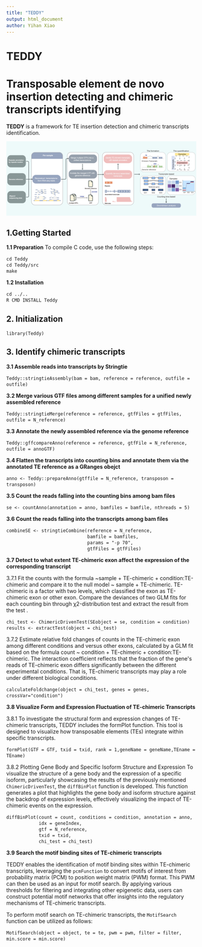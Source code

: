 ```yaml
---
title: "TEDDY"
output: html_document
author: Yihan Xiao
---
```



# **TEDDY**
# **T**ransposable **e**lement **d**e novo insertion **detecting** and chimeric transcripts identif**y**ing
**TEDDY** is a framework for TE insertion detection and chimeric transcripts identification.
<p align="center">
<img src="./images/workflow.png"/>
</p>


## 1.Getting Started
**1.1 Preparation**
To compile C code, use the following steps:
```{shell prepare, warning=FALSE, eval=FALSE,message=FALSE}
cd Teddy
cd Teddy/src
make
```
**1.2 Installation**
```{shell install, warning=FALSE, eval=FALSE,message=FALSE}
cd ../..
R CMD INSTALL Teddy
```
## 2. Initialization
```{r init, warning=FALSE, eval=FALSE,message=FALSE}
library(Teddy)
```

## 3. Identify chimeric transcripts
**3.1 Assemble reads into transcripts by Stringtie**
```{r assemble, warning=FALSE, eval=FALSE, message=FALSE}
Teddy::stringtieAssembly(bam = bam, reference = reference, outfile = outfile)
```

**3.2 Merge various GTF files among different samples for a unified newly assembled reference**
```{r merge, warning=FALSE, eval=FALSE, message=FALSE}
Teddy::stringtieMerge(reference = reference, gtfFiles = gtfFiles, outfile = N_reference)
```

**3.3 Annotate the newly assembled reference via the genome reference**
```{r anno, warning=FALSE, eval=FALSE, message=FALSE}
Teddy::gffcompareAnno(reference = reference, gtfFile = N_reference, outfile = annoGTF)
```

**3.4 Flatten the transcripts into counting bins and annotate them via the annotated TE reference as a GRanges obejct**
```{r repeats, warning=FALSE, eval=FALSE, message=FALSE}
anno <- Teddy::prepareAnno(gtffile = N_reference, transposon = transposon)
```

**3.5 Count the reads falling into the counting bins among bam files**
```{r count, warning=FALSE, eval=FALSE, message=FALSE}
se <- countAnno(annotation = anno, bamfiles = bamfile, nthreads = 5)
```

**3.6  Count the reads falling into the transcripts among bam files**
```{r count2, warning=FALSE, eval=FALSE, message=FALSE}
combineSE <- stringtieCombine(reference = N_reference, 
                              bamfile = bamfiles,
                              params = "-p 70", 
                              gtfFiles = gtfFiles)
```

**3.7 Detect to what extent TE-chimeric exon affect the expression of the corresponding transcript**

3.7.1 Fit the counts with the formula ~sample + TE-chimeric + condition:TE-chimeric and compare it to the null model ~ sample + TE-chimeric. TE-chimeric is a factor with two levels, which classified the exon as TE-chimeric exon or other exon. Compare the deviances of two GLM fits for each counting bin through χ2-distribution test and extract the result from the test .
```{r test, warning=FALSE, eval=FALSE, message=FALSE}
chi_test <- ChimericDrivenTest(SEobject = se, condition = condition)
results <- extractTest(object = chi_test)
```

3.7.2 Estimate relative fold changes of counts in the TE-chimeric exon among different conditions and versus other exons, calculated by a GLM fit based on the formula count ~ condition + TE-chimeric + condition:TE-chimeric. The interaction coefficient reflects that the fraction of the gene's reads of TE-chimeric exon differs significantly between the different experimental conditions. That is, TE-chimeric transcripts may play a role under different biological conditions. 
```{r foldchange, warning=FALSE, eval=FALSE, message=FALSE}
calculateFoldchange(object = chi_test, genes = genes, crossVar="condition")
```

**3.8 Visualize Form and Expression Fluctuation of TE-chimeric Transcripts**

3.8.1 To investigate the structural form and expression changes of TE-chimeric transcripts, TEDDY includes the formPlot function. This tool is designed to visualize how transposable elements (TEs) integrate within specific transcripts.
```{r vis1, warning=FALSE, eval=FALSE, message=FALSE}
formPlot(GTF = GTF, txid = txid, rank = 1,geneName = geneName,TEname = TEname)
```
3.8.2 Plotting Gene Body and Specific Isoform Structure and Expression
To visualize the structure of a gene body and the expression of a specific isoform, particularly showcasing the results of the previously mentioned `ChimericDrivenTest`, the `diffBinPlot` function is developed. This function generates a plot that highlights the gene body and isoform structure against the backdrop of expression levels, effectively visualizing the impact of TE-chimeric events on the expression.
```{r vis2, warning=FALSE, eval=FALSE, message=FALSE}
diffBinPlot(count = count, conditions = condition, annotation = anno,
            idx = geneIndex, 
            gtf = N_reference,
            txid = txid,
            chi_test = chi_test)
```

**3.9 Search the motif binding sites of TE-chimeric transcripts**

TEDDY enables the identification of motif binding sites within TE-chimeric transcripts, leveraging the `pcmFunction` to convert motifs of interest from probability matrix (PCM) to position weight matrix (PWM) format. This PWM can then be used as an input for motif search. By applying various thresholds for filtering and integrating other epigenetic data, users can construct potential motif networks that offer insights into the regulatory mechanisms of TE-chimeric transcripts.

To perform motif search on TE-chimeric transcripts, the `MotifSearch` function can be utilized as follows:


```{r motif, warning=FALSE, eval=FALSE, message=FALSE}
MotifSearch(object = object, te = te, pwm = pwm, filter = filter, min.score = min.score)
```

